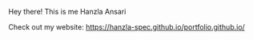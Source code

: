Hey there! This is me Hanzla Ansari

Check out my website: https://hanzla-spec.github.io/portfolio.github.io/

